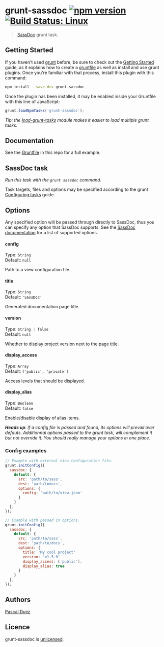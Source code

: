 # grunt-sassdoc [![npm version](http://img.shields.io/npm/v/grunt-sassdoc.svg?style=flat)](https://www.npmjs.org/package/grunt-sassdoc) [![Build Status: Linux](http://img.shields.io/travis/pascalduez/grunt-sassdoc.svg?style=flat)](https://travis-ci.org/pascalduez/grunt-sassdoc?branch=master)

> [SassDoc](https://github.com/HugoGiraudel/SassDoc) grunt task.


## Getting Started

If you haven't used [grunt][] before, be sure to check out the [Getting Started][] guide, as it explains how to create a [gruntfile][Getting Started] as well as install and use grunt plugins. Once you're familiar with that process, install this plugin with this command:

```sh
npm install --save-dev grunt-sassdoc
```

Once the plugin has been installed, it may be enabled inside your Gruntfile with this line of JavaScript:

```js
grunt.loadNpmTasks('grunt-sassdoc');
```

*Tip: the [load-grunt-tasks](https://github.com/sindresorhus/load-grunt-tasks) module makes it easier to load multiple grunt tasks.*


[grunt]: http://gruntjs.com
[Getting Started]: https://github.com/gruntjs/grunt/wiki/Getting-started



## Documentation

See the [Gruntfile](Gruntfile.js) in this repo for a full example.


## SassDoc task
_Run this task with the `grunt sassdoc` command._

Task targets, files and options may be specified according to the grunt [Configuring tasks](http://gruntjs.com/configuring-tasks) guide.



## Options

Any specified option will be passed through directly to SassDoc, thus you can specify any option that SassDoc supports.
See the [SassDoc documentation](https://github.com/HugoGiraudel/SassDoc#pass-extra-variables-to-the-view) for a list of supported options.

#### config

Type: `String`  
Default: `null`

Path to a view configuration file.

#### title

Type: `String`  
Default: `'SassDoc'`

Generated documentation page title.

#### version

Type: `String | false`  
Default: `null`

Whether to display project version next to the page title.

#### display_access

Type: `Array`  
Default: `['public', 'private']`

Access levels that should be displayed.

#### display_alias

Type: `Boolean`  
Default: `false`

Enable/disable display of alias items.

_**Heads up**: If a config file is passed and found, its options will prevail over defauts.
Additionnal options passed to the grunt task, will complement it but not override it.
You should really manage your options in one place._



### Config examples

```js
// Example with external view configuration file.
grunt.initConfig({
  sassdoc: {
    default: {
      src: 'path/to/sass',
      dest: 'path/todocs',
      options: {
        config: 'path/to/view.json'
      }
    }
  },
});
```

```js
// Example with passed in options.
grunt.initConfig({
  sassdoc: {
    default: {
      src: 'path/to/sass',
      dest: 'path/to/docs',
      options: {
        title: 'My cool project'
        version: 'v1.5.0'
        display_access: ['public'],
        display_alias: true
      }
    }
  },
});
```

## Authors

[Pascal Duez](http://pascalduez.me)


## Licence

grunt-sassdoc is [unlicensed](http://unlicense.org/).
